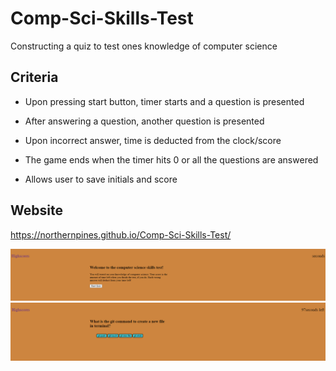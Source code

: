 # Comp-Sci-Skills-Test

Constructing a quiz to test ones knowledge of computer science

## Criteria

* Upon pressing start button, timer starts and a question is presented

* After answering a question, another question is presented

* Upon incorrect answer, time is deducted from the clock/score

* The game ends when the timer hits 0 or all the questions are answered

* Allows user to save initials and score

## Website

https://northernpines.github.io/Comp-Sci-Skills-Test/

![Quiz home page](./assets/images/Screenshot(1).PNG)
![Quiz home page](./assets/images/Screenshot(2).PNG)